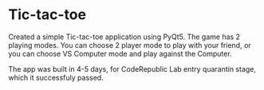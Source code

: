 # Tic-tac-toe

Created a simple Tic-tac-toe application using PyQt5. The game has 2 playing modes. You can choose 2 player mode to play with your friend, or
you can choose VS Computer mode and play against the Computer.

The app was built in 4-5 days, for CodeRepublic Lab entry quarantin stage, which it successfuly passed.
